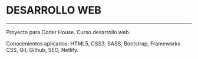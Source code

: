 # DESARROLLO WEB
---------------------------
Proyecto para Coder House. Curso desarrollo web.

Conocimientos aplicados: HTML5, CSS3, SASS, Bootstrap, Frameworks CSS, Git, Github, SEO, Netlify.
